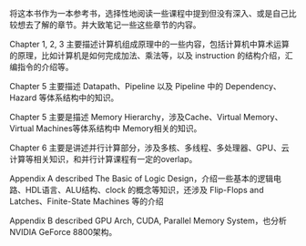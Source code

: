 将这本书作为一本参考书，选择性地阅读一些课程中提到但没有深入、或是自己比较想去了解的章节。并大致笔记一些这些章节的内容。

Chapter 1, 2, 3 主要描述计算机组成原理中的一些内容，包括计算机中算术运算的原理，比如计算机是如何完成加法、乘法等，以及 instruction 的结构介绍，汇编指令的介绍等。

Chapter 5 主要描述 Datapath、Pipeline 以及 Pipeline 中的 Dependency、Hazard 等体系结构中的知识。

Chapter 5 主要是描述 Memory Hierarchy，涉及Cache、Virtual Memory、Virtual Machines等体系结构中 Memory相关的知识。

Chapter 6 主要是讲述并行计算部分，涉及多核、多线程、多处理器、GPU、云计算等相关知识，和并行计算课程有一定的overlap。

Appendix A described The Basic of Logic Design，介绍一些基本的逻辑电路、HDL语言、ALU结构、clock 的概念等知识，还涉及 Flip-Flops and Latches、Finite-State Machines 等的介绍

Appendix B described GPU Arch, CUDA, Parallel Memory System，也分析NVIDIA GeForce 8800架构。

